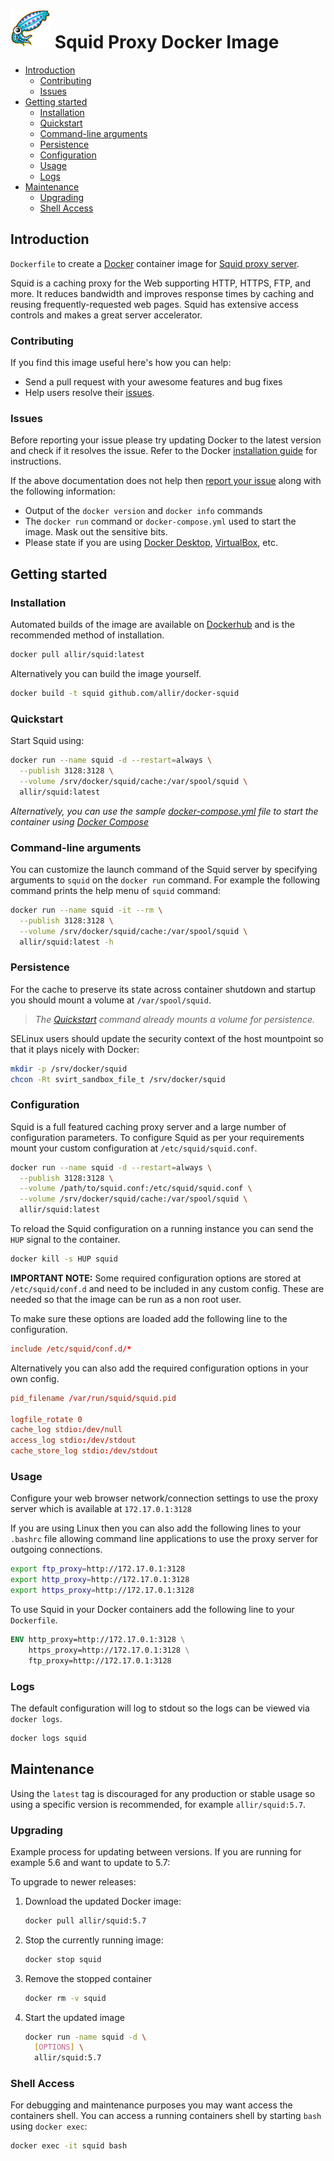 <!-- omit in toc -->
# ![Logo](images/squid_logo.png)  Squid Proxy Docker Image

- [Introduction](#introduction)
  - [Contributing](#contributing)
  - [Issues](#issues)
- [Getting started](#getting-started)
  - [Installation](#installation)
  - [Quickstart](#quickstart)
  - [Command-line arguments](#command-line-arguments)
  - [Persistence](#persistence)
  - [Configuration](#configuration)
  - [Usage](#usage)
  - [Logs](#logs)
- [Maintenance](#maintenance)
  - [Upgrading](#upgrading)
  - [Shell Access](#shell-access)

## Introduction

`Dockerfile` to create a [Docker](https://www.docker.com/) container image for [Squid proxy server](http://www.squid-cache.org/).

Squid is a caching proxy for the Web supporting HTTP, HTTPS, FTP, and more. It reduces bandwidth and improves response times by caching and reusing frequently-requested web pages. Squid has extensive access controls and makes a great server accelerator.

### Contributing

If you find this image useful here's how you can help:

- Send a pull request with your awesome features and bug fixes
- Help users resolve their [issues](../../issues?q=is%3Aopen+is%3Aissue).

### Issues

Before reporting your issue please try updating Docker to the latest version and check if it resolves the issue. Refer to the Docker [installation guide](https://docs.docker.com/get-docker/) for instructions.

If the above documentation does not help then [report your issue](../../issues/new) along with the following information:

- Output of the `docker version` and `docker info` commands
- The `docker run` command or `docker-compose.yml` used to start the image. Mask out the sensitive bits.
- Please state if you are using [Docker Desktop](https://www.docker.com/products/docker-desktop), [VirtualBox](https://www.virtualbox.org), etc.

## Getting started

### Installation

Automated builds of the image are available on [Dockerhub](https://hub.docker.com/r/allir/squid) and is the recommended method of installation.

```bash
docker pull allir/squid:latest
```

Alternatively you can build the image yourself.

```bash
docker build -t squid github.com/allir/docker-squid
```

### Quickstart

Start Squid using:

```bash
docker run --name squid -d --restart=always \
  --publish 3128:3128 \
  --volume /srv/docker/squid/cache:/var/spool/squid \
  allir/squid:latest
```

*Alternatively, you can use the sample [docker-compose.yml](docker-compose.yml) file to start the container using [Docker Compose](https://docs.docker.com/compose/)*

### Command-line arguments

You can customize the launch command of the Squid server by specifying arguments to `squid` on the `docker run` command. For example the following command prints the help menu of `squid` command:

```bash
docker run --name squid -it --rm \
  --publish 3128:3128 \
  --volume /srv/docker/squid/cache:/var/spool/squid \
  allir/squid:latest -h
```

### Persistence

For the cache to preserve its state across container shutdown and startup you should mount a volume at `/var/spool/squid`.

> *The [Quickstart](#quickstart) command already mounts a volume for persistence.*

SELinux users should update the security context of the host mountpoint so that it plays nicely with Docker:

```bash
mkdir -p /srv/docker/squid
chcon -Rt svirt_sandbox_file_t /srv/docker/squid
```

### Configuration

Squid is a full featured caching proxy server and a large number of configuration parameters. To configure Squid as per your requirements mount your custom configuration at `/etc/squid/squid.conf`.

```bash
docker run --name squid -d --restart=always \
  --publish 3128:3128 \
  --volume /path/to/squid.conf:/etc/squid/squid.conf \
  --volume /srv/docker/squid/cache:/var/spool/squid \
  allir/squid:latest
```

To reload the Squid configuration on a running instance you can send the `HUP` signal to the container.

```bash
docker kill -s HUP squid
```

**IMPORTANT NOTE:** Some required configuration options are stored at `/etc/squid/conf.d` and need to be included in any custom config. These are needed so that the image can be run as a non root user.

To make sure these options are loaded add the following line to the configuration.

```squid.conf
include /etc/squid/conf.d/*
```

Alternatively you can also add the required configuration options in your own config.

```squid.conf
pid_filename /var/run/squid/squid.pid

logfile_rotate 0
cache_log stdio:/dev/null
access_log stdio:/dev/stdout
cache_store_log stdio:/dev/stdout
```

### Usage

Configure your web browser network/connection settings to use the proxy server which is available at `172.17.0.1:3128`

If you are using Linux then you can also add the following lines to your `.bashrc` file allowing command line applications to use the proxy server for outgoing connections.

```bash
export ftp_proxy=http://172.17.0.1:3128
export http_proxy=http://172.17.0.1:3128
export https_proxy=http://172.17.0.1:3128
```

To use Squid in your Docker containers add the following line to your `Dockerfile`.

```dockerfile
ENV http_proxy=http://172.17.0.1:3128 \
    https_proxy=http://172.17.0.1:3128 \
    ftp_proxy=http://172.17.0.1:3128
```

### Logs

The default configuration will log to stdout so the logs can be viewed via `docker logs`.

```bash
docker logs squid
```

## Maintenance

Using the `latest` tag is discouraged for any production or stable usage so using a specific version is recommended, for example `allir/squid:5.7`.

### Upgrading

Example process for updating between versions. If you are running for example 5.6 and want to update to 5.7:

To upgrade to newer releases:

  1. Download the updated Docker image:

      ```bash
      docker pull allir/squid:5.7
      ```

  2. Stop the currently running image:

      ```bash
      docker stop squid
      ```

  3. Remove the stopped container

      ```bash
      docker rm -v squid
      ```

  4. Start the updated image

      ```bash
      docker run -name squid -d \
        [OPTIONS] \
        allir/squid:5.7
      ```

### Shell Access

For debugging and maintenance purposes you may want access the containers shell. You can access a running containers shell by starting `bash` using `docker exec`:

```bash
docker exec -it squid bash
```
